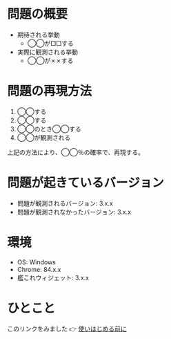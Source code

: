 # 問題の概要

- 期待される挙動
  - ◯◯が□□する
- 実際に観測される挙動
  - ◯◯が✗✗する

# 問題の再現方法

1. ◯◯する
2. ◯◯する
3. ◯◯のとき◯◯する
4. ◯◯が観測される

上記の方法により、◯◯％の確率で、再現する。

# 問題が起きているバージョン

- 問題が観測されるバージョン: 3.x.x
- 問題が観測されなかったバージョン: 3.x.x

# 環境

- OS: Windows
- Chrome: 84.x.x
- 艦これウィジェット: 3.x.x

# ひとこと

このリンクをみました 👉 [使いはじめる前に](https://github.com/KanCraft/kanColleWidget/wiki/%E4%BD%BF%E3%81%84%E3%81%AF%E3%81%98%E3%82%81%E3%82%8B%E5%89%8D%E3%81%AB)
